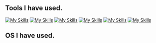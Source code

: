## Tools I have used.
[![My Skills](https://skillicons.dev/icons?i=figma&theme=light)](https://skillicons.dev)
[![My Skills](https://skillicons.dev/icons?i=react,nextjs,tailwind,css&theme=light)](https://skillicons.dev)
[![My Skills](https://skillicons.dev/icons?i=nodejs,express&theme=light)](https://skillicons.dev)
[![My Skills](https://skillicons.dev/icons?i=firebase,mysql&theme=light)](https://skillicons.dev)
[![My Skills](https://skillicons.dev/icons?i=ts,js,php,html,python,&theme=light)](https://skillicons.dev)
[![My Skills](https://skillicons.dev/icons?i=au&theme=light)](https://skillicons.dev)
## OS I have used.

<!--
**SupawitKaennak/SupawitKaennak** is a ✨ _special_ ✨ repository because its `README.md` (this file) appears on your GitHub profile.

Here are some ideas to get you started:

- 🔭 I’m currently working on ...
- 🌱 I’m currently learning ...
- 👯 I’m looking to collaborate on ...
- 🤔 I’m looking for help with ...
- 💬 Ask me about ...
- 📫 How to reach me: ...
- 😄 Pronouns: ...
- ⚡ Fun fact: ...
-->
